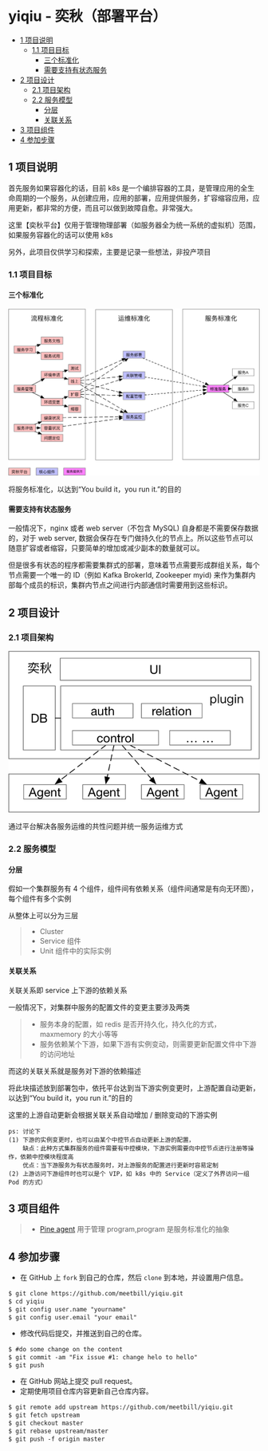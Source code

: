 # yiqiu - 奕秋（部署平台）

<!-- vim-markdown-toc GFM -->

* [1 项目说明](#1-项目说明)
    * [1.1 项目目标](#11-项目目标)
        * [三个标准化](#三个标准化)
        * [需要支持有状态服务](#需要支持有状态服务)
* [2 项目设计](#2-项目设计)
    * [2.1 项目架构](#21-项目架构)
    * [2.2 服务模型](#22-服务模型)
        * [分层](#分层)
        * [关联关系](#关联关系)
* [3 项目组件](#3-项目组件)
* [4 参加步骤](#4-参加步骤)

<!-- vim-markdown-toc -->
## 1 项目说明

首先服务如果容器化的话，目前 k8s 是一个编排容器的工具，是管理应用的全生命周期的一个服务，从创建应用，应用的部署，应用提供服务，扩容缩容应用，应用更新，都非常的方便，而且可以做到故障自愈。非常强大。

这里【奕秋平台】仅用于管理物理部署（如服务器全为统一系统的虚拟机）范围，如果服务容器化的话可以使用 k8s

另外，此项目仅供学习和探索，主要是记录一些想法，非投产项目

### 1.1 项目目标

#### 三个标准化

![Screenshot](./images/target.png)

将服务标准化，以达到“You build it，you run it.”的目的

#### 需要支持有状态服务

一般情况下，nginx 或者 web server（不包含 MySQL) 自身都是不需要保存数据的，对于 web server, 数据会保存在专门做持久化的节点上。所以这些节点可以随意扩容或者缩容，只要简单的增加或减少副本的数量就可以。

但是很多有状态的程序都需要集群式的部署，意味着节点需要形成群组关系，每个节点需要一个唯一的 ID（例如 Kafka BrokerId, Zookeeper myid) 来作为集群内部每个成员的标识，集群内节点之间进行内部通信时需要用到这些标识。

## 2 项目设计

### 2.1 项目架构

![Screenshot](./images/arch.png)

通过平台解决各服务运维的共性问题并统一服务运维方式

### 2.2 服务模型

#### 分层

假如一个集群服务有 4 个组件，组件间有依赖关系（组件间通常是有向无环图），每个组件有多个实例

从整体上可以分为三层

> * Cluster
> * Service 组件
> * Unit 组件中的实际实例

#### 关联关系

关联关系即 service 上下游的依赖关系

一般情况下，对集群中服务的配置文件的变更主要涉及两类

> * 服务本身的配置，如 redis 是否开持久化，持久化的方式，maxmemory 的大小等等
> * 服务依赖某个下游，如果下游有实例变动，则需要更新配置文件中下游的访问地址

而这的关联关系就是服务对下游的依赖描述

将此块描述放到部署包中，依托平台达到当下游实例变更时，上游配置自动更新，以达到“You build it，you run it.”的目的

这里的上游自动更新会根据关联关系自动增加 / 删除变动的下游实例

```
ps: 讨论下
(1) 下游的实例变更时，也可以由某个中控节点自动更新上游的配置，
    缺点：此种方式集群服务的组件需要有中控模块，下游实例需要向中控节点进行注册等操作，依赖中控模块程度高
    优点：当下游服务为有状态服务时，对上游服务的配置进行更新时容易定制
(2) 上游访问下游组件时也可以是个 VIP，如 k8s 中的 Service（定义了外界访问一组 Pod 的方式）
```

## 3 项目组件

> * [Pine agent](https://github.com/meetbill/butterfly) 用于管理 program,program 是服务标准化的抽象

## 4 参加步骤

* 在 GitHub 上 `fork` 到自己的仓库，然后 `clone` 到本地，并设置用户信息。
```
$ git clone https://github.com/meetbill/yiqiu.git
$ cd yiqiu
$ git config user.name "yourname"
$ git config user.email "your email"
```
* 修改代码后提交，并推送到自己的仓库。
```
$ #do some change on the content
$ git commit -am "Fix issue #1: change helo to hello"
$ git push
```
* 在 GitHub 网站上提交 pull request。
* 定期使用项目仓库内容更新自己仓库内容。
```
$ git remote add upstream https://github.com/meetbill/yiqiu.git
$ git fetch upstream
$ git checkout master
$ git rebase upstream/master
$ git push -f origin master
```
